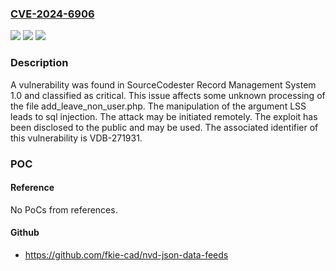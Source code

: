 ### [CVE-2024-6906](https://cve.mitre.org/cgi-bin/cvename.cgi?name=CVE-2024-6906)
![](https://img.shields.io/static/v1?label=Product&message=Record%20Management%20System&color=blue)
![](https://img.shields.io/static/v1?label=Version&message=%3D%201.0%20&color=brighgreen)
![](https://img.shields.io/static/v1?label=Vulnerability&message=CWE-89%20SQL%20Injection&color=brighgreen)

### Description

A vulnerability was found in SourceCodester Record Management System 1.0 and classified as critical. This issue affects some unknown processing of the file add_leave_non_user.php. The manipulation of the argument LSS leads to sql injection. The attack may be initiated remotely. The exploit has been disclosed to the public and may be used. The associated identifier of this vulnerability is VDB-271931.

### POC

#### Reference
No PoCs from references.

#### Github
- https://github.com/fkie-cad/nvd-json-data-feeds

